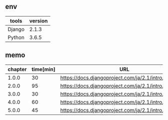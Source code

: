 ## env

| tools  | version |
| ------ | ------- |
| Django | 2.1.3   |
| Python | 3.6.5   |

## memo
| chapter | time[min] | URL                                                     |
| ------- | --------- | ------------------------------------------------------- |
| 1.0.0   | 30        | https://docs.djangoproject.com/ja/2.1/intro/tutorial01/ |
| 2.0.0   | 95        | https://docs.djangoproject.com/ja/2.1/intro/tutorial02/ |
| 3.0.0   | 30        | https://docs.djangoproject.com/ja/2.1/intro/tutorial03/ |
| 4.0.0   | 60        | https://docs.djangoproject.com/ja/2.1/intro/tutorial04/ |
| 5.0.0   | 45        | https://docs.djangoproject.com/ja/2.1/intro/tutorial05/ |